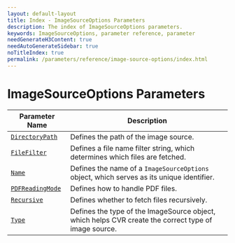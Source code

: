 ```yaml
---
layout: default-layout
title: Index - ImageSourceOptions Parameters
description: The index of ImageSourceOptions parameters.
keywords: ImageSourceOptions, parameter reference, parameter
needGenerateH3Content: true
needAutoGenerateSidebar: true
noTitleIndex: true
permalink: /parameters/reference/image-source-options/index.html
---
```


# ImageSourceOptions Parameters

| Parameter Name | Description |
| -------------------- | ----------- |
| [`DirectoryPath`](directory-path.md) | Defines the path of the image source. |
| [`FileFilter`](file-filter.md) | Defines a file name filter string, which determines which files are fetched. |
| [`Name`](name.md) | Defines the name of a `ImageSourceOptions` object, which serves as its unique identifier. |
| [`PDFReadingMode`](pdf-reading-mode.md) | Defines how to handle PDF files. |
| [`Recursive`](recursive.md) | Defines whether to fetch files recursively. |
| [`Type`](type.md) | Defines the type of the ImageSource object, which helps CVR create the correct type of image source. |
